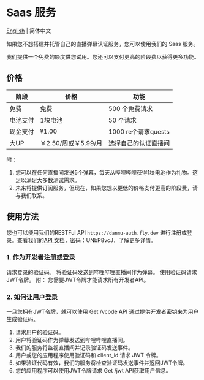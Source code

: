 # Saas 服务
[English](saas.md) | 简体中文

如果您不想搭建并托管自己的直播弹幕认证服务，您可以使用我们的 Saas 服务。

我们提供一个免费的额度供您试用。您还可以支付更高的阶段费以获得更多功能。

## 价格
| 阶段     | 价格               | 功能                 |
| -------- | ------------------ | -------------------- |
| 免费     | 免费               | 500 个免费请求       |
| 电池支付 | 1块电池            | 50 个请求            |
| 现金支付 | ¥1.00              | 1000 re个请求quests  |
| 大UP     | ￥2.50/周或￥5.99/月 | 选择自己的认证直播间 |

附： 
1. 您可以在任何直播间发送5个弹幕，每天从哔哩哔哩获得1块电池作为礼物。这足以满足大多数测试需求。 
2. 未来将提供订阅服务，但现在，如果您想以更低的价格支付更高的阶段费，请与我们联系。

## 使用方法
您也可以使用我们的RESTFul API `https://danmu-auth.fly.dev` 进行注册或登录。查看我们的[API 文档](https://krzwk4bbxe.apifox.cn)，密码：UNbP8vcJ，了解更多详情。

### 1. 作为开发者注册或登录
请求登录的验证码。
将验证码发送到哔哩哔哩直播间作为弹幕。
使用验证码请求JWT令牌。
附： 您需要JWT令牌才能请求所有开发者API。

### 2. 如何让用户登录
一旦您拥有JWT令牌，就可以使用 Get /vcode API 通过提供开发者密钥来为用户生成验证码。

1. 请求用户的验证码。
2. 用户将验证码作为弹幕发送到哔哩哔哩直播间。
3. 我们的服务将监视直播间并记录验证码发送事件。
4. 用户或您的应用程序使用验证码和 client_id 请求 JWT 令牌。
5. 如果验证代码有效，我们的服务将检查验证码发送事件并返回JWT令牌。
6. 您的应用程序可以使用JWT令牌请求 Get /jwt API获取用户信息。
